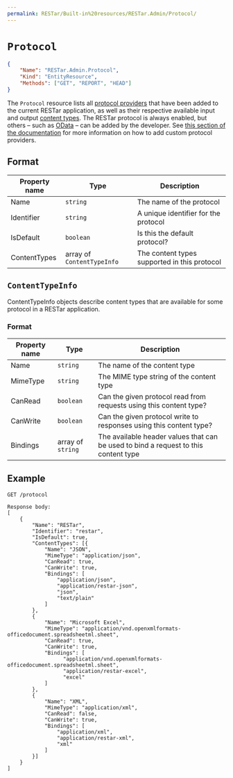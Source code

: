 ```yaml
---
permalink: RESTar/Built-in%20resources/RESTar.Admin/Protocol/
---
```


# `Protocol`

```json
{
    "Name": "RESTar.Admin.Protocol",
    "Kind": "EntityResource",
    "Methods": ["GET", "REPORT", "HEAD"]
}
```

The `Protocol` resource lists all [protocol providers](../../../Developing%20a%20RESTar%20API/Protocol%20providers) that have been added to the current RESTar application, as well as their respective available input and output [content types](../../../Developing%20a%20RESTar%20API/Content%20type%20providers). The RESTar protocol is always enabled, but others – such as [OData](https://github.com/Mopedo/RESTar.OData) – can be added by the developer. See [this section of the documentation](../../../Developing%20a%20RESTar%20API/Protocol%20providers) for more information on how to add custom protocol providers.

## Format

Property name | Type                       | Description
------------- | -------------------------- | --------------------------------------------
Name          | `string`                   | The name of the protocol
Identifier    | `string`                   | A unique identifier for the protocol
IsDefault     | `boolean`                  | Is this the default protocol?
ContentTypes  | array of `ContentTypeInfo` | The content types supported in this protocol

## `ContentTypeInfo`

ContentTypeInfo objects describe content types that are available for some protocol in a RESTar application.

### Format

Property name | Type              | Description
------------- | ----------------- | -----------------------------------------------------------------------------------
Name          | `string`          | The name of the content type
MimeType      | `string`          | The MIME type string of the content type
CanRead       | `boolean`         | Can the given protocol read from requests using this content type?
CanWrite      | `boolean`         | Can the given protocol write to responses using this content type?
Bindings      | array of `string` | The available header values that can be used to bind a request to this content type

## Example

```
GET /protocol

Response body:
[
    {
        "Name": "RESTar",
        "Identifier": "restar",
        "IsDefault": true,
        "ContentTypes": [{
            "Name": "JSON",
            "MimeType": "application/json",
            "CanRead": true,
            "CanWrite": true,
            "Bindings": [
                "application/json",
                "application/restar-json",
                "json",
                "text/plain"
            ]
        },
        {
            "Name": "Microsoft Excel",
            "MimeType": "application/vnd.openxmlformats-officedocument.spreadsheetml.sheet",
            "CanRead": true,
            "CanWrite": true,
            "Bindings": [
                  "application/vnd.openxmlformats-officedocument.spreadsheetml.sheet",
                  "application/restar-excel",
                  "excel"
            ]
        },
        {
            "Name": "XML",
            "MimeType": "application/xml",
            "CanRead": false,
            "CanWrite": true,
            "Bindings": [
                "application/xml",
                "application/restar-xml",
                "xml"
            ]
        }]
    }
]
```
